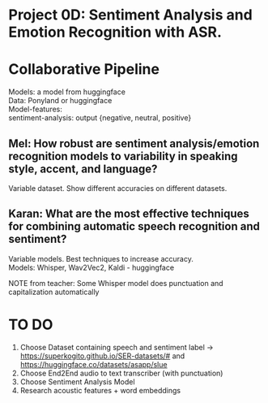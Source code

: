 # Project 0D: Sentiment Analysis and Emotion Recognition with ASR.
# Collaborative Pipeline
Models: a model from huggingface  
Data: Ponyland or huggingface  
Model-features:  
sentiment-analysis: output {negative, neutral, positive}

## Mel: How robust are sentiment analysis/emotion recognition models to variability in speaking style, accent, and language? 
Variable dataset. Show different accuracies on different datasets.

## Karan: What are the most effective techniques for combining automatic speech recognition and sentiment?
Variable models. Best techniques to increase accuracy.  
Models: Whisper, Wav2Vec2, Kaldi - huggingface

NOTE from teacher: Some Whisper model does punctuation and capitalization automatically

# TO DO
1. Choose Dataset containing speech and sentiment label -> https://superkogito.github.io/SER-datasets/# and https://huggingface.co/datasets/asapp/slue
2. Choose End2End audio to text transcriber (with punctuation)
3. Choose Sentiment Analysis Model
4. Research acoustic features + word embeddings
